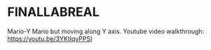 # FINALLABREAL
Mario-Y
Mario but moving along Y axis. 
Youtube video walkthrough:
https://youtu.be/3YKtIqyPPSI
